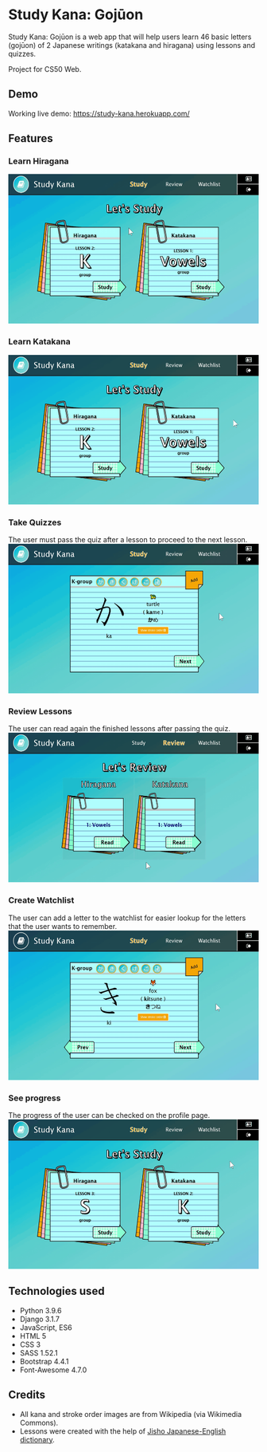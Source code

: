 # Study Kana: Gojūon
Study Kana: Gojūon is a web app that will help users learn 46 basic letters (gojūon) of 2 Japanese writings (katakana and hiragana) using lessons and quizzes.

Project for CS50 Web.

## Demo
Working live demo: https://study-kana.herokuapp.com/

## Features
### Learn Hiragana
<img src="media/images/readme/01-learn-hiragana.gif" height="300">

### Learn Katakana
<img src="media/images/readme/02-learn-katakana.gif" height="300">

### Take Quizzes
The user must pass the quiz after a lesson to proceed to the next lesson.
<img src="media/images/readme/03-quiz.gif" height="300">

### Review Lessons
The user can read again the finished lessons after passing the quiz.
<img src="media/images/readme/04-review.gif" height="300">

### Create Watchlist
The user can add a letter to the watchlist for easier lookup for the letters that the user wants to remember.
<img src="media/images/readme/05-watchlist.gif" height="300">

### See progress
The progress of the user can be checked on the profile page.
<img src="media/images/readme/06-see-progress.gif" height="300">

## Technologies used
- Python 3.9.6
- Django 3.1.7
- JavaScript, ES6
- HTML 5
- CSS 3
- SASS 1.52.1
- Bootstrap 4.4.1
- Font-Awesome 4.7.0

## Credits
- All kana and stroke order images are from Wikipedia (via Wikimedia Commons). 
- Lessons were created with the help of [Jisho Japanese-English dictionary](https://jisho.org/).